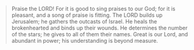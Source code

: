 > Praise the LORD! For it is good to sing praises to our God; for it is
> pleasant, and a song of praise is fitting. The LORD builds up
> Jerusalem; he gathers the outcasts of Israel. He heals the
> brokenhearted and binds up their wounds. He determines the number of
> the stars; he gives to all of them their names. Great is our Lord, and
> abundant in power; his understanding is beyond measure.
